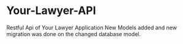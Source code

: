 # Your-Lawyer-API
Restful Api of Your Lawyer Application
New Models added and new migration was done on the changed database model.
